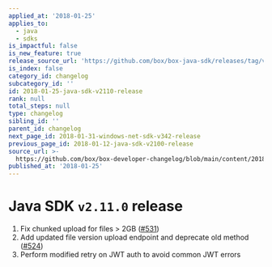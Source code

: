 ```yaml
---
applied_at: '2018-01-25'
applies_to:
  - java
  - sdks
is_impactful: false
is_new_feature: true
release_source_url: 'https://github.com/box/box-java-sdk/releases/tag/v2.11.0'
is_index: false
category_id: changelog
subcategory_id: ''
id: 2018-01-25-java-sdk-v2110-release
rank: null
total_steps: null
type: changelog
sibling_id: ''
parent_id: changelog
next_page_id: 2018-01-31-windows-net-sdk-v342-release
previous_page_id: 2018-01-12-java-sdk-v2100-release
source_url: >-
  https://github.com/box/box-developer-changelog/blob/main/content/2018/01-25-java-sdk-v2110-release.md
published_at: '2018-01-25'
---
```

# Java SDK `v2.11.0` release

1. Fix chunked upload for files > 2GB ([#531](https://github.com/box/box-java-sdk/pull/531))
2. Add updated file version upload endpoint and deprecate old method ([#524](https://github.com/box/box-java-sdk/pull/524))
3. Perform modified retry on JWT auth to avoid common JWT errors